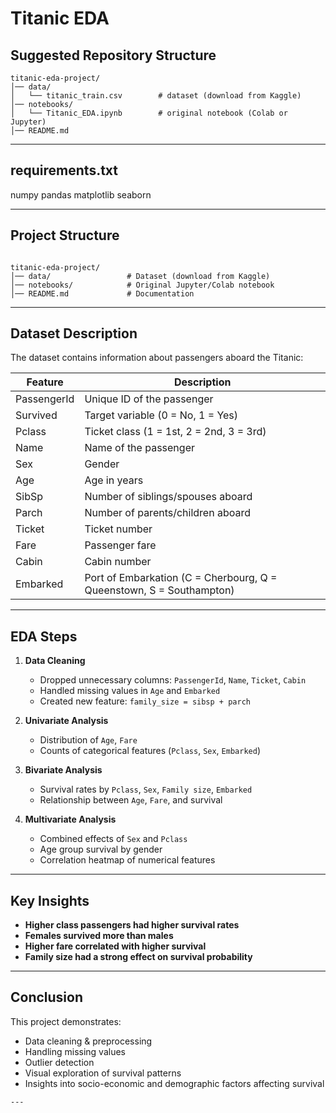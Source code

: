 # Titanic EDA

## Suggested Repository Structure

```
titanic-eda-project/
│── data/
│   └── titanic_train.csv        # dataset (download from Kaggle)
│── notebooks/
│   └── Titanic_EDA.ipynb        # original notebook (Colab or Jupyter)
│── README.md
```

---

## requirements.txt

numpy
pandas
matplotlib
seaborn

---

## Project Structure
```

titanic-eda-project/
│── data/                 # Dataset (download from Kaggle)
│── notebooks/            # Original Jupyter/Colab notebook
│── README.md             # Documentation

````

---

## Dataset Description
The dataset contains information about passengers aboard the Titanic:

| Feature     | Description |
|-------------|-------------|
| PassengerId | Unique ID of the passenger |
| Survived    | Target variable (0 = No, 1 = Yes) |
| Pclass      | Ticket class (1 = 1st, 2 = 2nd, 3 = 3rd) |
| Name        | Name of the passenger |
| Sex         | Gender |
| Age         | Age in years |
| SibSp       | Number of siblings/spouses aboard |
| Parch       | Number of parents/children aboard |
| Ticket      | Ticket number |
| Fare        | Passenger fare |
| Cabin       | Cabin number |
| Embarked    | Port of Embarkation (C = Cherbourg, Q = Queenstown, S = Southampton) |

---

## EDA Steps

1. **Data Cleaning**
   - Dropped unnecessary columns: `PassengerId`, `Name`, `Ticket`, `Cabin`
   - Handled missing values in `Age` and `Embarked`
   - Created new feature: `family_size = sibsp + parch`

2. **Univariate Analysis**
   - Distribution of `Age`, `Fare`
   - Counts of categorical features (`Pclass`, `Sex`, `Embarked`)

3. **Bivariate Analysis**
   - Survival rates by `Pclass`, `Sex`, `Family size`, `Embarked`
   - Relationship between `Age`, `Fare`, and survival

4. **Multivariate Analysis**
   - Combined effects of `Sex` and `Pclass`
   - Age group survival by gender
   - Correlation heatmap of numerical features

---

## Key Insights
- **Higher class passengers had higher survival rates**  
- **Females survived more than males**  
- **Higher fare correlated with higher survival**  
- **Family size had a strong effect on survival probability**

---

## Conclusion

This project demonstrates:

* Data cleaning & preprocessing
* Handling missing values
* Outlier detection
* Visual exploration of survival patterns
* Insights into socio-economic and demographic factors affecting survival

```
---
